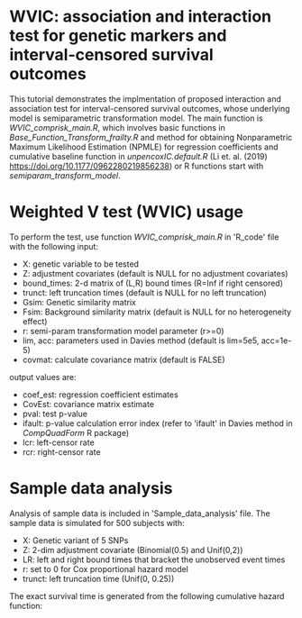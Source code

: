 # WVIC: association and interaction test for genetic markers and interval-censored survival outcomes

This tutorial demonstrates the implmentation of proposed interaction and association test for interval-censored survival outcomes, whose underlying model is semiparametric transformation model. The main function is _WVIC_comprisk_main.R_, which involves basic functions in _Base_Function_Transform_frailty.R_ and method for obtaining Nonparametric Maximum Likelihood Estimation (NPMLE) for regression coefficients and cumulative baseline function in _unpencoxIC.default.R_ (Li et. al. (2019) https://doi.org/10.1177/0962280219856238) or R functions start with _semiparam_transform_model_.

# Weighted V test (WVIC) usage
To perform the test, use function _WVIC_comprisk_main.R_ in 'R_code' file with the following input:
* X:           genetic variable to be tested
* Z:           adjustment covariates (default is NULL for no adjustment covariates)
* bound_times: 2-d matrix of (L,R) bound times (R=Inf if right censored)
* trunct:      left truncation times (default is NULL for no left truncation)
* Gsim:        Genetic similarity matrix
* Fsim:        Background similarity matrix (default is NULL for no heterogeneity effect)
* r:           semi-param transformation model parameter (r>=0)
* lim, acc:    parameters used in Davies method (default is lim=5e5, acc=1e-5)
* covmat:      calculate covariance matrix (default is FALSE)

output values are:
* coef_est: regression coefficient estimates
* CovEst: covariance matrix estimate
* pval: test p-value
* ifault: p-value calculation error index (refer to 'ifault' in Davies method in _CompQuadForm_ R package)
* lcr: left-censor rate
* rcr: right-censor rate

# Sample data analysis
Analysis of sample data is included in 'Sample_data_analysis' file. The sample data is simulated for 500 subjects with:
* X: Genetic variant of 5 SNPs
* Z: 2-dim adjustment covariate (Binomial(0.5) and Unif(0,2))
* LR: left and right bound times that bracket the unobserved event times
* r: set to 0 for Cox proportional hazard model
* trunct: left truncation time (Unif(0, 0.25))

The exact survival time is generated from the following cumulative hazard function:

